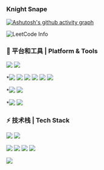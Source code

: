 ### Knight Snape


[![Ashutosh's github activity graph](https://activity-graph.herokuapp.com/graph?username=KnightSnape)](https://github.com/ashutosh00710/github-readme-activity-graph)

![LeetCode Info](https://stats.justsong.cn/api/leetcode?username=KnightSnape&cn=true&theme=dark)<br>

### 🔧 平台和工具 | Platform & Tools

![](https://img.shields.io/badge/Ubuntu-20.04-E95420?style=flat&logo=ubuntu&logoColor=E95420)
![](https://img.shields.io/badge/Windows-10-2376bc?style=flat&logo=windows&logoColor=2376bc)

*![](https://img.shields.io/badge/Vim-019733?style=flat&logo=vim&logoColor=ffffff)
![](https://img.shields.io/badge/Visual%20Studio%20Code-007ACC?style=flat&logo=visual-studio-code&logoColor=ffffff)
![](https://img.shields.io/badge/CLion-000000?style=flat&logo=clion&logoColor=ffffff)
![](https://img.shields.io/badge/PyCharm%20CE-000000?style=flat&logo=pycharm&logoColor=ffffff)
![](https://img.shields.io/badge/IntelliJ%20IDEA%20CE-000000?style=flat&logo=IntelliJ-IDEA&logoColor=ffffff)
![](https://img.shields.io/badge/Visual%20Studio-8A2BE2?style=flat&logo=visual-studio&logoColor=ffffff)


*![](https://img.shields.io/badge/Unity-000000?style=flat&logo=unity&logoColor=ffffff)
![](https://img.shields.io/badge/Blender-F5792A?style=flat&logo=blender&logoColor=ffffff)

*![](https://img.shields.io/badge/-Git-333333?style=flat&logo=git)
![](https://img.shields.io/badge/-Markdown-333333?style=flat&logo=markdown)

### ⚡ 技术栈 | Tech Stack
![](https://img.shields.io/badge/-C/C++-A8B9CC?style=flat&logo=c&logoColor=ffffff)
![](https://img.shields.io/badge/-Java-007396?style=flat&logo=Java&logoColor=ffffff)

![](https://img.shields.io/badge/-ROS-22314E?style=flat&logo=ros&logoColor=ffffff)
![](https://img.shields.io/badge/-OpenCV-A8B9CC?style=flat&logo=opencv&logoColor=fffffa)
![](https://img.shields.io/badge/-g2o-A8B9CC?style=flat&logo=g2o&logoColor=ffff00)
![](https://img.shields.io/badge/-Ceres-A8B9CC?style=flat&logo=ceres&logoColor=ffffff)


![](https://img.shields.io/badge/-QT-808080?style=flat)
